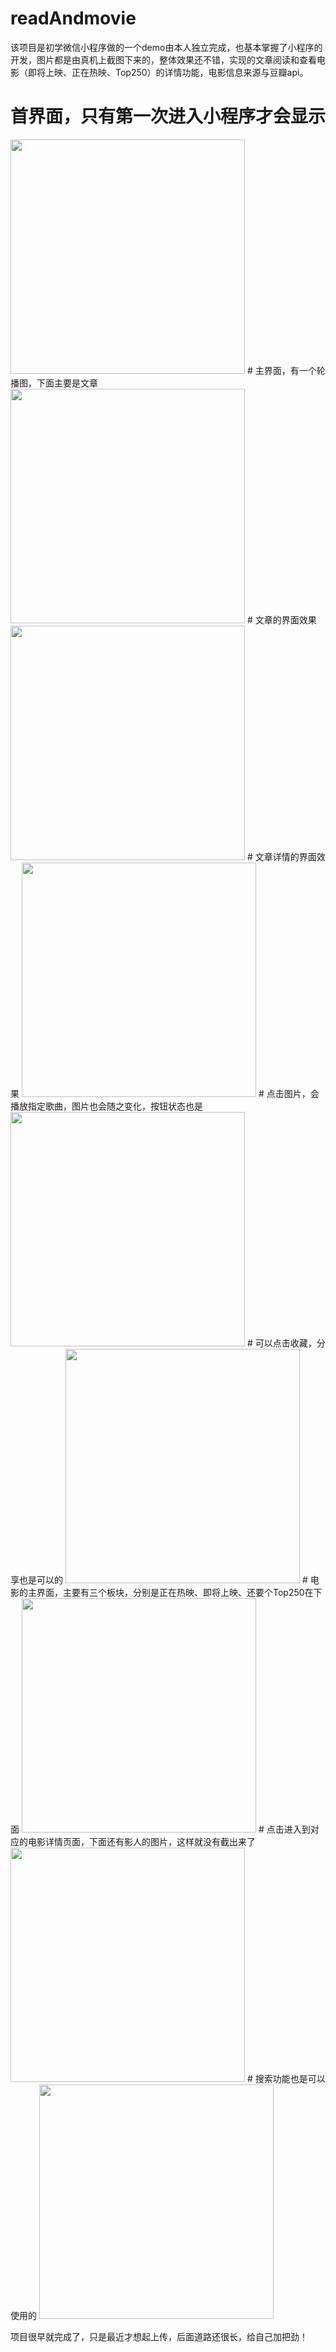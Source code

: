 # readAndmovie
该项目是初学微信小程序做的一个demo由本人独立完成，也基本掌握了小程序的开发，图片都是由真机上截图下来的，整体效果还不错，实现的文章阅读和查看电影（即将上映、正在热映、Top250）的详情功能，电影信息来源与豆瓣api。


# 首界面，只有第一次进入小程序才会显示
<img src="https://github.com/buchicaodetuzi/readAndmovie/blob/master/images/1.jpg" width="375"  />
# 主界面，有一个轮播图，下面主要是文章
<img src="https://github.com/buchicaodetuzi/readAndmovie/blob/master/images/2.jpg" width="375"  />
# 文章的界面效果
<img src="https://github.com/buchicaodetuzi/readAndmovie/blob/master/images/3.jpg" width="375"  />
# 文章详情的界面效果
<img src="https://github.com/buchicaodetuzi/readAndmovie/blob/master/images/4.jpg" width="375"  />
# 点击图片，会播放指定歌曲，图片也会随之变化，按钮状态也是
<img src="https://github.com/buchicaodetuzi/readAndmovie/blob/master/images/5.jpg" width="375"  />
# 可以点击收藏，分享也是可以的
<img src="https://github.com/buchicaodetuzi/readAndmovie/blob/master/images/6.jpg" width="375"  />
# 电影的主界面，主要有三个板块，分别是正在热映、即将上映、还要个Top250在下面
<img src="https://github.com/buchicaodetuzi/readAndmovie/blob/master/images/9.jpg" width="375"  />
# 点击进入到对应的电影详情页面，下面还有影人的图片，这样就没有截出来了
<img src="https://github.com/buchicaodetuzi/readAndmovie/blob/master/images/7.jpg" width="375"  />
# 搜索功能也是可以使用的
<img src="https://github.com/buchicaodetuzi/readAndmovie/blob/master/images/8.jpg" width="375"  />

项目很早就完成了，只是最近才想起上传，后面道路还很长，给自己加把劲！
